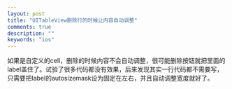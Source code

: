 ```yaml
---
layout: post
title: "UITableView删除行的时候让内容自动调整"
comments: true
description: ""
keywords: "ios"
---
```


如果是自定义的cell，删除的时候内容不会自动调整，很可能删除按钮就把里面的label盖住了。试验了很多代码都没有效果，后来发现其实一行代码都不需要写，只需要把label的autosizemask设为固定在左右，并且自动调整宽度就好了。
